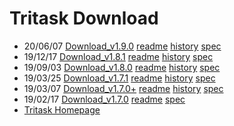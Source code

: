 # Tritask Download
- 20/06/07 [Download_v1.9.0](https://github.com/tritask/tritask-sta-bin/raw/master/v1.9.0/tritask-sta.zip) [readme](v1.9.0/README.md) [history](v1.9.0/CHANGELOG.md) [spec](v1.9.0/specification.md)
- 19/12/17 [Download_v1.8.1](https://github.com/tritask/tritask-sta-bin/raw/master/v1.8.1/tritask-sta.zip) [readme](v1.8.1/README.md) [history](v1.8.1/CHANGELOG.md) [spec](v1.8.1/specification.md)
- 19/09/03 [Download_v1.8.0](https://github.com/tritask/tritask-sta-bin/raw/master/v1.8.0/tritask-sta.zip) [readme](v1.8.0/README.md) [history](v1.8.0/CHANGELOG.md) [spec](v1.8.0/specification.md)
- 19/03/25 [Download_v1.7.1](https://github.com/tritask/tritask-sta-bin/raw/master/v1.7.1/tritask-sta.zip) [readme](v1.7.1/README.md) [history](v1.7.1/CHANGELOG.md) [spec](v1.7.1/specification.md)
- 19/03/07 [Download_v1.7.0+](https://github.com/tritask/tritask-sta-bin/raw/master/v1.7.0p/tritask-sta.zip) [readme](v1.7.0p/README.md) [history](v1.7.0p/CHANGELOG.md) [spec](v1.7.0p/specification.md)
- 19/02/17 [Download_v1.7.0](https://github.com/tritask/tritask-sta-bin/raw/master/v1.7.0/tritask-sta_v1.7.0.zip) [readme](v1.7.0/README.md) [spec](v1.7.0/specification.md)
- [Tritask Homepage](https://tritask.github.io/tritask-web/)
